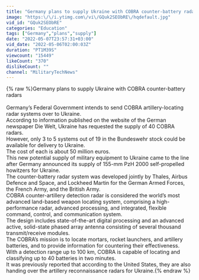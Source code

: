```yaml
---
title: "Germany plans to supply Ukraine with COBRA counter-battery radars"
image: "https:\/\/i.ytimg.com\/vi\/GQuk2SEObRE\/hqdefault.jpg"
vid_id: "GQuk2SEObRE"
categories: "Education"
tags: ["Germany","plans","supply"]
date: "2022-05-07T23:57:31+03:00"
vid_date: "2022-05-06T02:00:03Z"
duration: "PT1M39S"
viewcount: "15449"
likeCount: "370"
dislikeCount: ""
channel: "MilitaryTechNews"
---
```

{% raw %}Germany plans to supply Ukraine with COBRA counter-battery radars<br /><br />Germany’s Federal Government intends to send COBRA artillery-locating radar systems over to Ukraine.<br />According to information published on the website of the German newspaper Die Welt, Ukraine has requested the supply of 40 COBRA radars.<br />However, only 3 to 5 systems out of 19 in the Bundeswehr stock could be available for delivery to Ukraine.<br />The cost of each is about 50 million euros.<br />This new potential supply of military equipment to Ukraine came to the line after Germany announced its supply of 155-mm PzH 2000 self-propelled howitzers for Ukraine.<br />The counter-battery radar system was developed jointly by Thales, Airbus Defence and Space, and Lockheed Martin for the German Armed Forces, the French Army, and the British Army. <br />COBRA counter-artillery detection radar is considered the world’s most advanced land-based weapon locating system, comprising a high-performance radar, advanced processing, and integrated, flexible command, control, and communication system. <br />The design includes state-of-the-art digital processing and an advanced active, solid-state phased array antenna consisting of several thousand transmit/receive modules.<br />The COBRA’s mission is to locate mortars, rocket launchers, and artillery batteries, and to provide information for countering their effectiveness. <br />With a detection range up to 100 km, COBRA is capable of locating and classifying up to 40 batteries in two minutes.<br />It was previously reported that according to the United States, they are also handing over the artillery reconnaissance radars for Ukraine.{% endraw %}
